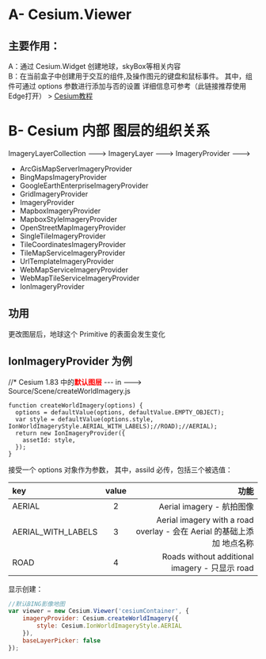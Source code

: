 # A- **Cesium.Viewer**

<!-- ## 代码追踪
事例中执行的代码是 release/build 之后的代码，真正的源码放在 项目/Source 中。
Viewer 在 Source/Widgets/Viewer/Viewer.js 处 声明 #330 <br/> -->

## 主要作用：
A：通过 Cesium.Widget 创建地球，skyBox等相关内容<br/>
B：在当前盒子中创建用于交互的组件,及操作图元的键盘和鼠标事件。 其中，组件可通过 options 参数进行添加与否的设置
详细信息可参考（此链接推荐使用Edge打开） > [Cesium教程](http://cesium.coinidea.com/guide/%E6%96%B0%E6%89%8B%E5%85%A5%E9%97%A8%E4%B8%AD%E6%96%87%E6%95%99%E7%A8%8B/Cesium%E5%85%A5%E9%97%A84%20-%20%E5%88%9B%E5%BB%BACesium%20Viewer/)


# B- Cesium 内部 图层的组织关系
ImageryLayerCollection --->
ImageryLayer --->
ImageryProvider --->
- ArcGisMapServerImageryProvider
- BingMapsImageryProvider
- GoogleEarthEnterpriseImageryProvider
- GridImageryProvider
- ImageryProvider
- MapboxImageryProvider
- MapboxStyleImageryProvider
- OpenStreetMapImageryProvider
- SingleTileImageryProvider
- TileCoordinatesImageryProvider
- TileMapServiceImageryProvider
- UrlTemplateImageryProvider
- WebMapServiceImageryProvider
- WebMapTileServiceImageryProvider
- IonImageryProvider


## 功用
  更改图层后，地球这个 Primitive 的表面会发生变化


<!-- ![imageryProviderInCesium](imageryProviderInCesium.png) -->

## IonImageryProvider 为例

//*  Cesium 1.83 中的<font color="red">**默认图层**</font> --- in ---> Source/Scene/createWorldImagery.js
```
function createWorldImagery(options) {
  options = defaultValue(options, defaultValue.EMPTY_OBJECT);
  var style = defaultValue(options.style, IonWorldImageryStyle.AERIAL_WITH_LABELS);//ROAD);//AERIAL);
  return new IonImageryProvider({
    assetId: style,
  });
}
```

接受一个 options 对象作为参数，
其中，assiId 必传，包括三个被选值：

| key                  |    value    |      功能      |
| :---                 |    :----:   |          ---: |
| AERIAL               |     2       | Aerial imagery - 航拍图像   |
| AERIAL_WITH_LABELS   |     3       | Aerial imagery with a road overlay - 会在 Aerial 的基础上添加 地点名称      |
| ROAD                 |     4       | Roads without additional imagery - 只显示 road      |

显示创建：
```js
//默认BING影像地图
var viewer = new Cesium.Viewer('cesiumContainer', {
    imageryProvider: Cesium.createWorldImagery({
        style: Cesium.IonWorldImageryStyle.AERIAL
    }),
    baseLayerPicker: false
});
```